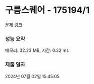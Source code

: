 # 구름스퀘어 - 175194/1 

[문제 링크](https://level.goorm.io/exam/175194/%EA%B5%AC%EB%A6%84-%EC%8A%A4%ED%80%98%EC%96%B4/quiz/1) 

### 성능 요약

메모리: 32.23 MB, 시간: 0.32 ms

### 제출 일자

2024년 07월 02일 15:45:05

